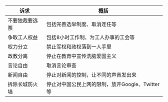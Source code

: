 |诉求|概括|
|----|---|
|不要独裁要选票|  包括完善选举制度、取消连任等 |
|争取工人权益|包括8小时工作制、为工人办事的工会等|
|权力分立|禁止军权和政权落到一人手里|
|政教分离|停止在教育中宣传洗脑爱国主义|
|言论自由|取消言论审查|
|新闻自由|停止对新闻的控制，让不同的声音发出来|
|拆除长城防火墙|停止对中国公民上网的限制，放开Google、Twitter等|
